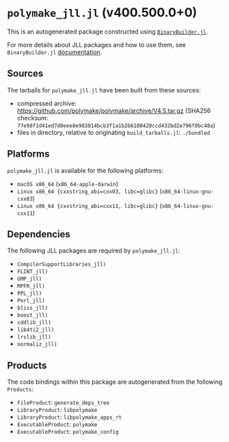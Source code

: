 # `polymake_jll.jl` (v400.500.0+0)

This is an autogenerated package constructed using [`BinaryBuilder.jl`](https://github.com/JuliaPackaging/BinaryBuilder.jl).

For more details about JLL packages and how to use them, see `BinaryBuilder.jl` [documentation](https://juliapackaging.github.io/BinaryBuilder.jl/dev/jll/).

## Sources

The tarballs for `polymake_jll.jl` have been built from these sources:

* compressed archive: https://github.com/polymake/polymake/archive/V4.5.tar.gz (SHA256 checksum: `77e98f1d41ed7d0eee8e983814bcb3f1a1b2b6100420ccd432bd2e796f0bc48a`)
* files in directory, relative to originating `build_tarballs.jl`: `./bundled`

## Platforms

`polymake_jll.jl` is available for the following platforms:

* `macOS x86_64` (`x86_64-apple-darwin`)
* `Linux x86_64 {cxxstring_abi=cxx03, libc=glibc}` (`x86_64-linux-gnu-cxx03`)
* `Linux x86_64 {cxxstring_abi=cxx11, libc=glibc}` (`x86_64-linux-gnu-cxx11`)

## Dependencies

The following JLL packages are required by `polymake_jll.jl`:

* `CompilerSupportLibraries_jll)`
* `FLINT_jll)`
* `GMP_jll)`
* `MPFR_jll)`
* `PPL_jll)`
* `Perl_jll)`
* `bliss_jll)`
* `boost_jll)`
* `cddlib_jll)`
* `lib4ti2_jll)`
* `lrslib_jll)`
* `normaliz_jll)`

## Products

The code bindings within this package are autogenerated from the following `Products`:

* `FileProduct`: `generate_deps_tree`
* `LibraryProduct`: `libpolymake`
* `LibraryProduct`: `libpolymake_apps_rt`
* `ExecutableProduct`: `polymake`
* `ExecutableProduct`: `polymake_config`

